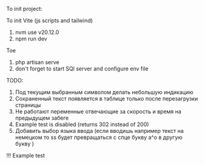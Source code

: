 To init project:

To init Vite (js scripts and tailwind)
1. nvm use v20.12.0
2. npm run dev

Toe
1. php artisan serve
2. don't forget to start SQl server and configure env file

TODO:


1. Под текущим выбранным символом делать небольшую индикацию
2. Сохраненный текст появляется в таблице только после перезагрузки страницы
3. Не работают переменные отвечающие за скорость и время на предыдущем забеге
4. Example test is disabled (returns 302 instead of 200)
5. Добавить выбор языка ввода (если вводишь например текст на немецком то ss будет превращаться с спце букву a^o в другую букву )

!!!
Example test 
